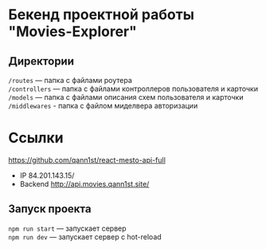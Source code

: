 # Бекенд проектной работы "Movies-Explorer"

## Директории

`/routes` — папка с файлами роутера  
`/controllers` — папка с файлами контроллеров пользователя и карточки  
`/models` — папка с файлами описания схем пользователя и карточки
`/middlewares` - папка с файлом миделвера авторизации

# Ссылки

https://github.com/qann1st/react-mesto-api-full

- IP 84.201.143.15/
- Backend http://api.movies.qann1st.site/

## Запуск проекта

`npm run start` — запускает сервер  
`npm run dev` — запускает сервер с hot-reload
